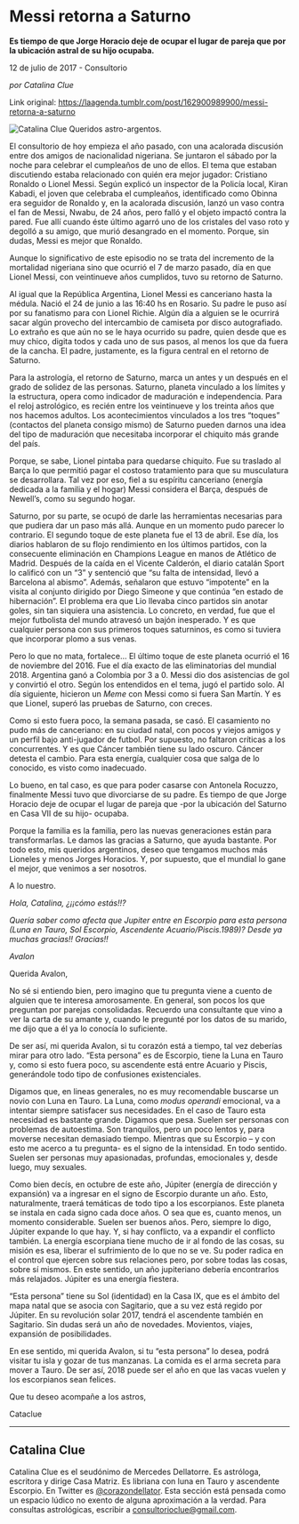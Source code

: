 # Messi retorna a Saturno

**Es tiempo de que
Jorge Horacio deje de ocupar el lugar de pareja que por la ubicación
astral de su hijo ocupaba.**

12 de julio de 2017 - Consultorio

_por Catalina Clue_

Link original: https://laagenda.tumblr.com/post/162900989900/messi-retorna-a-saturno

![Catalina Clue](https://64.media.tumblr.com/7057cbdfb9431bc958565a8968ec7b28/tumblr_inline_pk0ou0XcuZ1t6q87u_500.jpg)
Queridos
astro-argentos.

  



El
consultorio de hoy empieza el año pasado, con una acalorada
discusión entre dos amigos de nacionalidad nigeriana. Se juntaron el
sábado por la noche para celebrar el cumpleaños de uno de ellos. El
tema que estaban discutiendo estaba relacionado con quién era mejor
jugador: Cristiano Ronaldo o Lionel Messi. Según explicó un
inspector de la Policía local, Kiran Kabadi, el joven que celebraba
el cumpleaños, identificado como Obinna era seguidor de Ronaldo y,
en la acalorada discusión, lanzó un vaso contra el fan de Messi,
Nwabu, de 24 años, pero falló y el objeto impactó contra la pared.
Fue allí cuando éste último agarró uno de los cristales del vaso
roto y degolló a su amigo, que murió desangrado en el momento.
Porque, sin dudas, Messi es mejor que Ronaldo.

Aunque
lo significativo de este episodio no se trata del incremento de la
mortalidad nigeriana sino que ocurrió el 7 de marzo pasado, día en
que Lionel Messi, con veintinueve años cumplidos, tuvo su retorno de
Saturno.


Al
igual que la República Argentina, Lionel Messi es canceriano hasta
la médula. Nació el 24 de junio a las 16:40 hs en Rosario. Su padre le puso así por su fanatismo para con
Lionel Richie. Algún día a alguien se le ocurrirá sacar
algún provecho del intercambio de camiseta por disco autografiado.
Lo extraño es que aún no se le haya ocurrido su padre, quien desde
que es muy chico, digita todos y cada uno de sus pasos, al menos los
que da fuera de la cancha. El padre, justamente, es la figura central
en el retorno de Saturno.

Para
la astrología, el retorno de Saturno, marca un antes y un después
en el grado de solidez de las personas. Saturno, planeta vinculado a
los límites y la estructura, opera como indicador de maduración e
independencia. Para el reloj astrológico, es recién entre los
veintinueve y los treinta años que nos hacemos adultos. Los
acontecimientos vinculados a los tres “toques” (contactos del
planeta consigo mismo) de Saturno pueden darnos una idea del tipo de
maduración que necesitaba incorporar el chiquito más grande del
país.  


Porque,
se sabe, Lionel pintaba para quedarse chiquito. Fue su traslado al
Barça lo que permitió pagar el costoso tratamiento para que su
musculatura se desarrollara. Tal vez por eso, fiel a su espíritu
canceriano (energía dedicada a la familia y el hogar) Messi
considera el Barça, después de Newell’s, como su segundo hogar.  


Saturno,
por su parte, se ocupó de darle las herramientas necesarias para que
pudiera dar un paso más allá. Aunque en un momento pudo parecer lo
contrario. El segundo toque de este planeta fue el 13 de abril. Ese
día, los diarios hablaron de su flojo rendimiento en los últimos
partidos, con la consecuente eliminación en Champions League en
manos de Atlético de Madrid. Después de la caída en el Vicente
Calderón, el diario catalán Sport lo calificó con un “3”
y sentenció que “su falta de intensidad, llevó a Barcelona al
abismo”. Además, señalaron que estuvo “impotente” en
la visita al conjunto dirigido por Diego Simeone y que continúa “en
estado de hibernación”. El problema era que Lio llevaba cinco
partidos sin anotar goles, sin tan siquiera una asistencia. Lo
concreto, en verdad, fue que el mejor futbolista del mundo atravesó
un bajón inesperado. Y es que cualquier persona con sus primeros
toques saturninos, es como si tuviera que incorporar plomo a sus
venas.  


Pero
lo que no mata, fortalece… El último toque de este planeta ocurrió
el 16 de noviembre del 2016. Fue el día exacto de las eliminatorias
del mundial 2018. Argentina ganó a Colombia por 3 a 0. Messi dio dos
asistencias de gol y convirtió el otro.  Según los entendidos en el
tema, jugó el partido solo. Al día siguiente, hicieron un *Meme*
con Messi como si fuera San Martín. Y es que Lionel, superó las
pruebas de Saturno, con creces.  


Como
si esto fuera poco, la semana pasada, se casó. El casamiento no pudo
más de canceriano: en su ciudad natal, con pocos y viejos amigos y
un perfil bajo anti-jugador de futbol. Por supuesto, no faltaron
críticas a los concurrentes. Y es que Cáncer también tiene su lado
oscuro. Cáncer detesta el cambio. Para esta energía, cualquier cosa
que salga de lo conocido, es visto como inadecuado.  


Lo
bueno, en tal caso, es que para poder casarse con Antonela Rocuzzo,
finalmente Messi tuvo que divorciarse de su padre. Es tiempo de que
Jorge Horacio deje de ocupar el lugar de pareja que -por la ubicación
del Saturno en Casa VII de su hijo- ocupaba.  


Porque
la familia es la familia, pero las nuevas generaciones están para
transformarlas. Le damos las gracias a Saturno, que ayuda bastante.
Por todo esto, mis queridos argentinos, deseo que tengamos muchos más
Lioneles y menos Jorges Horacios. Y, por supuesto, que el mundial lo
gane el mejor, que venimos a ser nosotros.  


  



A lo
nuestro.

  


*Hola,
Catalina, ¿¡¡cómo estás!!?*

*Quería
saber como afecta que Jupiter entre en Escorpio para esta persona
(Luna en Tauro, Sol Escorpio, Ascendente Acuario/Piscis.1989)?  Desde
ya muchas gracias!! Gracias!!* 

*Avalon*

  



Querida
Avalon, 


No sé
si entiendo bien, pero imagino que tu pregunta viene a cuento de
alguien que te interesa amorosamente. En general, son pocos los que
preguntan por parejas consolidadas. Recuerdo una consultante que vino
a ver la carta de su amante y, cuando le pregunté por los datos de
su marido, me dijo que a él ya lo conocía lo suficiente.  



De
ser así, mi querida Avalon, si tu corazón está a tiempo, tal vez
deberías mirar para otro lado. “Esta persona” es de Escorpio,
tiene la Luna en Tauro y, como si esto fuera poco, su ascendente está
entre Acuario y Piscis, generándole todo tipo de confusiones
existenciales. 



Digamos
que, en lineas generales, no es muy recomendable buscarse un novio
con Luna en Tauro. La Luna, como *modus operandi* emocional, va
a intentar siempre satisfacer sus necesidades. En el caso de Tauro
esta necesidad es bastante grande.  Digamos que pesa. Suelen ser
personas con problemas de autoestima. Son tranquilos, pero un poco
lentos y, para moverse necesitan demasiado tiempo. Mientras que su
Escorpio – y con esto me acerco a tu pregunta- es el signo de la
intensidad. En todo sentido. Suelen ser personas muy apasionadas,
profundas, emocionales y, desde luego, muy sexuales.

Como
bien decís, en octubre de este año, Júpiter (energía de
dirección y expansión) va a ingresar en el signo de Escorpio
durante un año. Esto, naturalmente, traerá temáticas de todo tipo
a los escorpianos. Este planeta se instala en cada signo cada doce
años. O sea que es, cuanto menos, un momento considerable. Suelen
ser buenos años. Pero, siempre lo digo, Júpiter expande lo que hay.
Y, si hay conflicto, va a expandir el conflicto también. La energía
escorpiana tiene mucho de ir al fondo de las cosas, su misión es
esa, liberar el sufrimiento de lo que no se ve. Su poder radica en el
control que ejercen sobre sus relaciones pero, por sobre todas las
cosas, sobre sí mismos. En este sentido, un año jupiteriano debería
encontrarlos más relajados. Júpiter es una energía fiestera.  



“Esta
persona” tiene su Sol (identidad) en la Casa IX, que es el ámbito
del mapa natal que se asocia con Sagitario, que a su vez está regido
por Júpiter. En su revolución solar 2017, tendrá el ascendente
también en Sagitario. Sin dudas será un año de novedades.
Movientos, viajes, expansión de posibilidades. 



En
ese sentido, mi querida Avalon, si tu “esta persona” lo desea,
podrá visitar tu isla y gozar de tus manzanas. La comida es el arma
secreta para mover a Tauro. De ser así, 2018 puede ser el año en
que las vacas vuelen y los escorpianos sean felices.

  



Que
tu deseo acompañe a los astros, 



Cataclue



---

 Catalina Clue
--------------

 Catalina Clue es el seudónimo de Mercedes Dellatorre. Es astróloga, escritora y dirige Casa Matriz. Es libriana con luna en Tauro y ascendente Escorpio. En Twitter es [@corazondellator](https://twitter.com/corazondellator). Esta sección está pensada como un espacio lúdico no exento de alguna aproximación a la verdad. Para consultas astrológicas, escribir a [consultorioclue@gmail.com](mailto:consultorioclue@gmail.com). 

